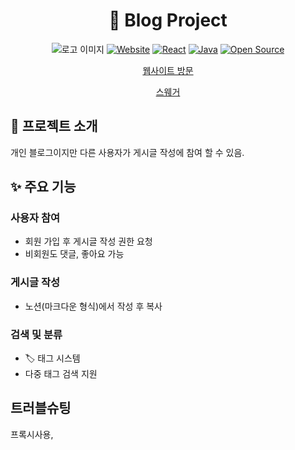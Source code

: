 <div align="center">

# 🌟 Blog Project
![로고 이미지](https://github.com/user-attachments/assets/e64e7b5b-791d-4f7b-bf82-f4c7f6a9f4d1)
[![Website](https://img.shields.io/badge/Website-blog--eureka.com-blue?style=flat-square)](https://blog-eureka.com)
[![React](https://img.shields.io/badge/React-61DAFB?style=flat-square&logo=react&logoColor=black)](https://reactjs.org/)
[![Java](https://img.shields.io/badge/Java-007396?style=flat-square&logo=java&logoColor=white)](https://www.java.com/)
[![Open Source](https://img.shields.io/badge/Open-Source-brightgreen?style=flat-square)](https://opensource.org/)


[웹사이트 방문](https://blog-eureka.com)

[스웨거](https://blog-eureka.com/swagger-ui.html)
</div>

## 📝 프로젝트 소개

개인 블로그이지만 다른 사용자가 게시글 작성에 참여 할 수 있음.

## ✨ 주요 기능

### 사용자 참여
- 회원 가입 후 게시글 작성 권한 요청
- 비회원도 댓글, 좋아요 가능

### 게시글 작성
- 노션(마크다운 형식)에서 작성 후 복사

### 검색 및 분류
- 🏷️ 태그 시스템
- 다중 태그 검색 지원

## 트러블슈팅

프록시사용, 